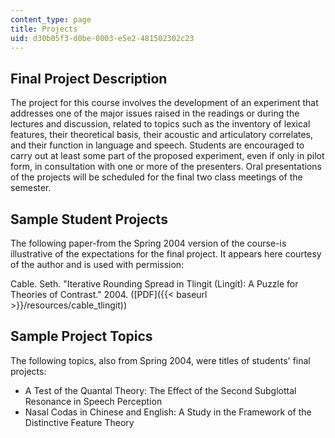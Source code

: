 ```yaml
---
content_type: page
title: Projects
uid: d30b05f3-d0be-0003-e5e2-481502302c23
---
```


Final Project Description
-------------------------

The project for this course involves the development of an experiment that addresses one of the major issues raised in the readings or during the lectures and discussion, related to topics such as the inventory of lexical features, their theoretical basis, their acoustic and articulatory correlates, and their function in language and speech. Students are encouraged to carry out at least some part of the proposed experiment, even if only in pilot form, in consultation with one or more of the presenters. Oral presentations of the projects will be scheduled for the final two class meetings of the semester.

Sample Student Projects
-----------------------

The following paper-from the Spring 2004 version of the course-is illustrative of the expectations for the final project. It appears here courtesy of the author and is used with permission:

Cable. Seth. "Iterative Rounding Spread in Tlingit (Lingít): A Puzzle for Theories of Contrast." 2004. ([PDF]({{< baseurl >}}/resources/cable_tlingit))

Sample Project Topics
---------------------

The following topics, also from Spring 2004, were titles of students' final projects:

*   A Test of the Quantal Theory: The Effect of the Second Subglottal Resonance in Speech Perception
*   Nasal Codas in Chinese and English: A Study in the Framework of the Distinctive Feature Theory